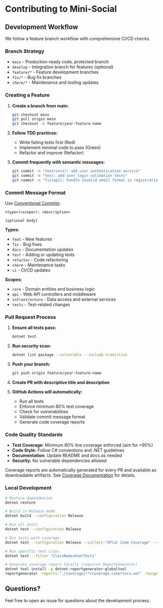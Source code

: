 # Contributing to Mini-Social

## Development Workflow

We follow a feature branch workflow with comprehensive CI/CD checks.

### Branch Strategy

- `main` - Production-ready code, protected branch
- `develop` - Integration branch for features (optional)
- `feature/*` - Feature development branches
- `fix/*` - Bug fix branches
- `chore/*` - Maintenance and tooling updates

### Creating a Feature

1. **Create a branch from main:**
   ```bash
   git checkout main
   git pull origin main
   git checkout -b feature/your-feature-name
   ```

2. **Follow TDD practices:**
   - Write failing tests first (Red)
   - Implement minimal code to pass (Green)  
   - Refactor and improve (Refactor)

3. **Commit frequently with semantic messages:**
   ```bash
   git commit -m "feat(core): add user authentication service"
   git commit -m "test: add user login validation tests"
   git commit -m "fix(api): handle invalid email format in registration"
   ```

### Commit Message Format

Use [Conventional Commits](https://www.conventionalcommits.org/):

```
<type>(<scope>): <description>

[optional body]
```

**Types:**
- `feat` - New features
- `fix` - Bug fixes
- `docs` - Documentation updates
- `test` - Adding or updating tests
- `refactor` - Code refactoring
- `chore` - Maintenance tasks
- `ci` - CI/CD updates

**Scopes:**
- `core` - Domain entities and business logic
- `api` - Web API controllers and middleware
- `infrastructure` - Data access and external services
- `tests` - Test-related changes

### Pull Request Process

1. **Ensure all tests pass:**
   ```bash
   dotnet test
   ```

2. **Run security scan:**
   ```bash
   dotnet list package --vulnerable --include-transitive
   ```

3. **Push your branch:**
   ```bash
   git push origin feature/your-feature-name
   ```

4. **Create PR with descriptive title and description**

5. **GitHub Actions will automatically:**
   - Run all tests
   - Enforce minimum 80% test coverage
   - Check for vulnerabilities
   - Validate commit message format
   - Generate code coverage reports

### Code Quality Standards

- **Test Coverage:** Minimum 80% line coverage enforced (aim for >90%)
- **Code Style:** Follow C# conventions and .NET guidelines
- **Documentation:** Update README and docs as needed
- **Security:** No vulnerable dependencies allowed

Coverage reports are automatically generated for every PR and available as downloadable artifacts. See [Coverage Documentation](docs/COVERAGE.md) for details.

### Local Development

```bash
# Restore dependencies
dotnet restore

# Build in Release mode
dotnet build --configuration Release

# Run all tests
dotnet test --configuration Release

# Run tests with coverage
dotnet test --configuration Release --collect:"XPlat Code Coverage" --results-directory ./coverage

# Run specific test class
dotnet test --filter "ClassName=UserTests"

# Generate coverage report locally (requires ReportGenerator)
dotnet tool install -g dotnet-reportgenerator-globaltool
reportgenerator -reports:"./coverage/**/coverage.cobertura.xml" -targetdir:./coverage-report -reporttypes:"Html"
```

## Questions?

Feel free to open an issue for questions about the development process.
